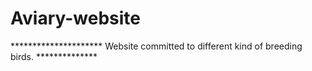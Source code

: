 # Aviary-website
*********************   Website committed to different kind of breeding birds. **************
